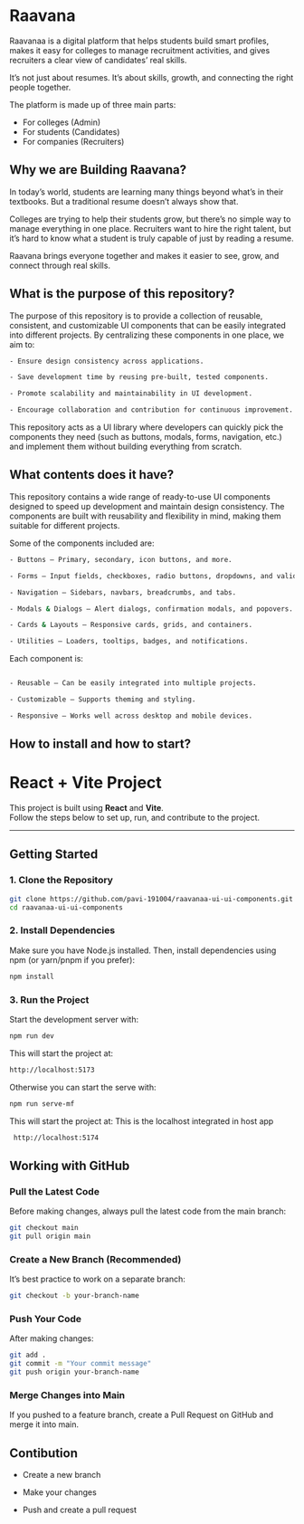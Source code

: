 # Raavana

Raavanaa is a digital platform that helps students build smart profiles, makes it easy for colleges to manage recruitment activities, and gives recruiters a clear view of candidates’ real skills.

It’s not just about resumes. It’s about skills, growth, and connecting the right people together.

The platform is made up of three main parts:

-	For colleges (Admin)
-	For students (Candidates)
-	For companies (Recruiters)

## Why we are Building Raavana?

In today’s world, students are learning many things beyond what’s in their textbooks. But a traditional resume doesn’t always show that.

Colleges are trying to help their students grow, but there’s no simple way to manage everything in one place. Recruiters want to hire the right talent, but it’s hard to know what a student is truly capable of just by reading a resume.

Raavana brings everyone together and makes it easier to see, grow, and connect through real skills.

## What is the purpose of this repository?

The purpose of this repository is to provide a collection of reusable, consistent, and customizable UI components that can be easily integrated into different projects. By centralizing these components in one place, we aim to:

```bash
- Ensure design consistency across applications.

- Save development time by reusing pre-built, tested components.

- Promote scalability and maintainability in UI development.

- Encourage collaboration and contribution for continuous improvement.
```

This repository acts as a UI library where developers can quickly pick the components they need (such as buttons, modals, forms, navigation, etc.) and implement them without building everything from scratch.

## What contents does it have?

This repository contains a wide range of ready-to-use UI components designed to speed up development and maintain design consistency. The components are built with reusability and flexibility in mind, making them suitable for different projects.

Some of the components included are:

```bash
- Buttons – Primary, secondary, icon buttons, and more.

- Forms – Input fields, checkboxes, radio buttons, dropdowns, and validation-ready forms.

- Navigation – Sidebars, navbars, breadcrumbs, and tabs.

- Modals & Dialogs – Alert dialogs, confirmation modals, and popovers.

- Cards & Layouts – Responsive cards, grids, and containers.

- Utilities – Loaders, tooltips, badges, and notifications.
```

Each component is:

```bash

- Reusable – Can be easily integrated into multiple projects.

- Customizable – Supports theming and styling.

- Responsive – Works well across desktop and mobile devices.
```

## How to install and how to start?

# React + Vite Project

This project is built using **React** and **Vite**.  
Follow the steps below to set up, run, and contribute to the project.

---

## Getting Started

### 1. Clone the Repository
```bash
git clone https://github.com/pavi-191004/raavanaa-ui-ui-components.git
cd raavanaa-ui-ui-components
```

### 2. Install Dependencies

Make sure you have Node.js installed.
Then, install dependencies using npm (or yarn/pnpm if you prefer):

```bash
npm install
```

### 3. Run the Project

Start the development server with:

```bash
npm run dev
```
This will start the project at:

```bash
http://localhost:5173
```

Otherwise you can start the serve with:

```bash
npm run serve-mf
```
This will start the project at:
This is the localhost integrated in host app

```bash
 http://localhost:5174
 ```

## Working with GitHub
### Pull the Latest Code

Before making changes, always pull the latest code from the main branch:

```bash
git checkout main
git pull origin main
```

### Create a New Branch (Recommended)
It’s best practice to work on a separate branch:

```bash
git checkout -b your-branch-name
```

### Push Your Code

After making changes:

```bash
git add .
git commit -m "Your commit message"
git push origin your-branch-name
```

### Merge Changes into Main

If you pushed to a feature branch, create a Pull Request on GitHub and merge it into main.

## Contibution

- Create a new branch

- Make your changes

- Push and create a pull request
